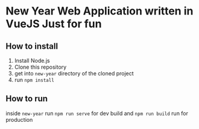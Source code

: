 # New Year Web Application written in VueJS Just for fun
## How to install
1. Install Node.js
2. Clone this repository
3. get into `new-year` directory of the cloned project
4. run `npm install`

## How to run
inside `new-year` run `npm run serve` for dev build and `npm run build` run for production
